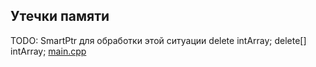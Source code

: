 <!-- doc.py -->
Утечки памяти
-------------
TODO: SmartPtr для обработки этой ситуации
delete intArray;
delete[] intArray;
[main.cpp](main.cpp)

